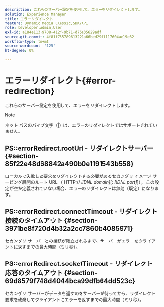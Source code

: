 ```yaml
---
description: これらのサーバー設定を使用して、エラーをリダイレクトします。
solution: Experience Manager
title: エラーリダイレクト
feature: Dynamic Media Classic,SDK/API
role: Developer,Admin,User
exl-id: a184e113-9708-412f-9b71-d75a35629adf
source-git-commit: 4f81f755789613222a66bed2961117604ae19e62
workflow-type: tm+mt
source-wordcount: '125'
ht-degree: 0%

---
```


# エラーリダイレクト{#error-redirection}

これらのサーバー設定を使用して、エラーをリダイレクトします。

>[!NOTE]
>
>ネット パスのパイプ文字（|）は、エラーのリダイレクトではサポートされていません。

## PS::errorRedirect.rootUrl - リダイレクトサーバー {#section-85f22e48d68842a490b0e1191543b558}

ローカルで失敗した要求をリダイレクトする必要があるセカンダリ イメージ サービング展開のルート URL （ HTTP:// *[!DNL domain]*[: *[!DNL port]*]）。 この設定が空か定義されていない場合、エラーのリダイレクトは無効（既定）になります。

## PS::errorRedirect.connectTimeout - リダイレクト接続のタイムアウト {#section-3971be8f720d4b32a2cc7860b4085971}

セカンダリ サーバーとの接続が確立されるまで、サーバーがエラーをクライアントに返すまでの最大時間（ミリ秒）。

## PS::errorRedirect.socketTimeout - リダイレクト応答のタイムアウト {#section-69d8579f748d4044bca99dfb64dd523c}

セカンダリ サーバーがデータを返すのをサーバーが待ってから、リダイレクト要求を破棄してクライアントにエラーを返すまでの最大時間（ミリ秒）。
